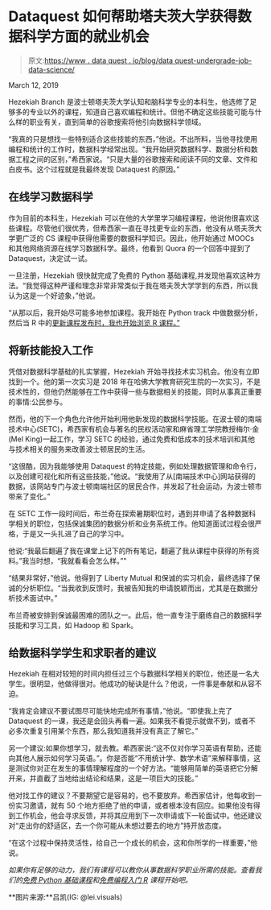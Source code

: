 # Dataquest 如何帮助塔夫茨大学获得数据科学方面的就业机会

> 原文:[https://www . data quest . io/blog/data quest-undergrade-job-data-science/](https://www.dataquest.io/blog/dataquest-undergrad-job-data-science/)

March 12, 2019

Hezekiah Branch 是波士顿塔夫茨大学认知和脑科学专业的本科生，他选修了足够多的专业以外的课程，知道自己喜欢编程和统计。但他不确定这些技能可能与什么样的职业有关，直到简单的谷歌搜索将他引向数据科学领域。

“我真的只是想找一些特别适合这些技能的东西，”他说。不出所料，当他寻找使用编程和统计的工作时，数据科学经常出现。“我开始研究数据科学、数据分析和数据工程之间的区别，”希西家说。“只是大量的谷歌搜索和阅读不同的文章、文件和白皮书。这个过程就是我最终发现 Dataquest 的原因。”

## 在线学习数据科学

作为目前的本科生，Hezekiah 可以在他的大学里学习编程课程，他说他很喜欢这些课程。尽管他们很优秀，但希西家一直在寻找更专业的东西，他没有从塔夫茨大学更广泛的 CS 课程中获得他需要的数据科学知识。因此，他开始通过 MOOCs 和其他网络资源在线学习数据科学。最终，他看到 Quora 的一个回答中提到了 Dataquest，决定试一试。

一旦注册，Hezekiah 很快就完成了免费的 Python 基础课程,并发现他喜欢这种方法。“我觉得这种严谨和理念非常非常类似于我在塔夫茨大学学到的东西，所以我认为这是一个好迹象，”他说。

“从那以后，我开始尽可能多地参加课程。我开始在 Python track 中做数据分析，然后当 R 中的[更新课程发布时，我也开始浏览 R 课程。”](https://www.dataquest.io/course/intro-to-r)

## 将新技能投入工作

凭借对数据科学基础的扎实掌握，Hezekiah 开始寻找技术实习机会。他没有立即找到一个。他的第一次实习是 2018 年在哈佛大学教育研究生院的一次实习，不是技术性的，但他仍然能够在工作中获得一些与数据相关的技能，同时从事真正重要的事情:公民参与。

然而，他的下一个角色允许他开始利用他新发现的数据科学技能。在波士顿的南端技术中心(SETC)，希西家有机会与著名的民权活动家和麻省理工学院教授梅尔·金(Mel King)一起工作，学习 SETC 的经验，通过免费和低成本的技术培训和其他与技术相关的服务来改善波士顿居民的生活。

“这很酷，因为我能够使用 Dataquest 的特定技能，例如处理数据管理和命令行，以及创建可视化和所有这些技能，”他说。“我使用了从[南端技术中心]网站获得的数据，该网站专门与波士顿南端社区的居民合作，并发起了社会运动，为波士顿市带来了变化。”

在 SETC 工作一段时间后，布兰奇在探索暑期职位时，遇到并申请了各种数据科学相关的职位，包括保诚集团的数据分析和业务系统工作。他知道面试过程会很严格，于是又一头扎进了自己的学习中。

他说:“我最后翻遍了我在课堂上记下的所有笔记，翻遍了我从课程中获得的所有资料。”我当时想，“我就看看会怎么样。”"

“结果非常好，”他说。他得到了 Liberty Mutual 和保诚的实习机会，最终选择了保诚的分析职位。“当我收到反馈时，我被告知我的申请脱颖而出，尤其是在数据分析技术面试中。”

布兰奇被安排到保诚最困难的团队之一。此后，他一直专注于磨练自己的数据科学技能和学习工具，如 Hadoop 和 Spark。

## 给数据科学学生和求职者的建议

Hezekiah 在相对较短的时间内担任过三个与数据科学相关的职位，他还是一名大学生。很明显，他做得很对。他成功的秘诀是什么？他说，一件事是奉献和从容不迫。

“我肯定会建议不要试图尽可能快地完成所有事情，”他说。“即使我上完了 Dataquest 的一课，我还是会回头再看一遍。如果我不看提示就做不到，或者不必多次重复引用某个东西，那么我知道我并没有真正了解它。”

另一个建议:如果你想学习，就去教。希西家说:“这不仅对你学习英语有帮助，还能向其他人展示如何学习英语。”。你是否能“不用统计学、数学术语”来解释事情，这是测试你对正在发生的事情理解程度的一个好方法。“能够用简单的英语把它分解开来，并直截了当地给出结论和结果，这是一项巨大的技能。”

他对找工作的建议？不要期望它是容易的，也不要放弃。希西家估计，他每收到一份实习邀请，就有 50 个地方拒绝了他的申请，或者根本没有回应。如果他没有得到工作机会，他会寻求反馈，并将其应用到下一次申请或下一轮面试中。他还建议对“走出你的舒适区，去一个你可能从未想过要去的地方”持开放态度。

“在这个过程中保持灵活性，给自己一个成长的机会，这和你所学的一样重要，”他说。

*如果你有足够的动力，我们有课程可以教你从事数据科学职业所需的技能。查看我们的[免费 Python 基础课程](https://www.dataquest.io/course/python-for-data-science-fundamentals)和[免费编程入门 R](https://www.dataquest.io/course/introduction-to-data-analysis-in-r/) 课程开始吧。*

**图片来源:**吕凯(IG: @lei.visuals)